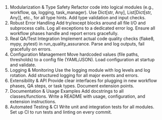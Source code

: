 1. Modularization & Type Safety
Refactor code into logical modules (e.g., workflow, qa, logging, task_manager).
Use Dict[str, Any], List[Dict[str, Any]], etc., for all type hints.
Add type validation and input checks.
2. Robust Error Handling
Add try/except blocks around all file I/O and subprocess calls.
Log all exceptions to a dedicated error log.
Ensure all workflow phases handle and report errors gracefully.
3. Real QA/Test Integration
Implement actual code quality checks (flake8, mypy, pytest) in run_quality_assurance.
Parse and log outputs, fail gracefully on errors.
4. Configuration Management
Move hardcoded values (file paths, thresholds) to a config file (YAML/JSON).
Load configuration at startup and validate.
5. Logging & Monitoring
Use the logging module with log levels and log rotation.
Add structured logging for all major events and errors.
6. Extensibility & API
Provide clear interfaces for plugging in new workflow phases, QA steps, or task types.
Document extension points.
7. Documentation & Usage Examples
Add docstrings to all classes/functions.
Write a README with usage, configuration, and extension instructions.
8. Automated Testing & CI
Write unit and integration tests for all modules.
Set up CI to run tests and linting on every commit.